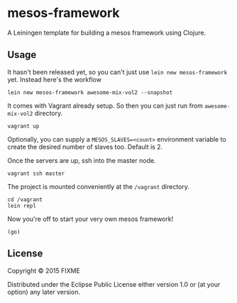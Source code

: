 # mesos-framework

A Leiningen template for building a mesos framework using Clojure.

## Usage

It hasn't been released yet, so you can't just use `lein new mesos-framework` yet.
Instead here's the workflow

```
lein new mesos-framework awesome-mix-vol2 --snapshot
```

It comes with Vagrant already setup. So then you can just run
from `awesome-mix-vol2` directory.


```
vagrant up
```

Optionally, you can supply a `MESOS_SLAVES=<count>` environment variable to
create the desired number of slaves too. Default is 2.

Once the servers are up, ssh into the master node.

```
vagrant ssh master
```

The project is mounted conveniently at the `/vagrant` directory.

```
cd /vagrant
lein repl
```

Now you're off to start your very own mesos framework!

```
(go)
```

## License

Copyright © 2015 FIXME

Distributed under the Eclipse Public License either version 1.0 or (at
your option) any later version.
